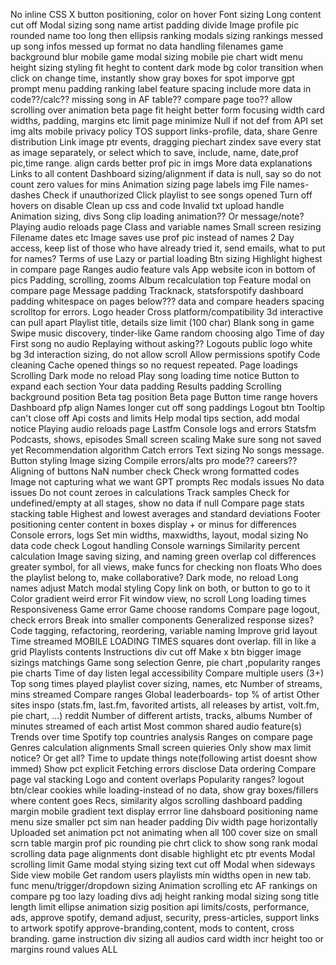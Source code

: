No inline CSS
X button positioning, color on hover
Font sizing
Long content cut off
Modal sizing
song name artist padding divide
Image profile pic rounded
name too long then ellipsis
ranking modals sizing
rankings messed up
song infos messed up format
no data handling
filenames
game background blur mobile
game modal sizing mobile
pie chart widt
menu height sizing styling
fit heght to content
dark mode bg color transition
when click on change time, instantly show gray boxes for spot
imporve gpt prompt
menu padding
ranking label feature spacing
include more data in code??/calc??
missing song in AF table?? compare page too??
allow scrolling over animation
beta page fit height better
form focusing width
card widths, padding, margins etc
limit page minimize
Null if not def from API
set img alts
mobile
privacy policy
TOS
support
links-profile, data, share
Genre distribution 
Link image ptr events, dragging
piechart zindex
save every stat as image separately, or select which to save, include, name, date,prof pic,time range.
align cards better
prof pic in imgs
More data explanations
Links to all content
Dashboard sizing/alignment
if data is null, say so
do not count zero values for mins
Animation sizing
page labels
img File names- dashes
Check if unauthorized
Click playlist to see songs opened
Turn off hovers on disable
Clean up css and code
Invalid txt upload handle
Animation sizing, divs
Song clip loading animation?? Or message/note?
Playing audio reloads page
Class and variable names
Small screen resizing
Filename dates etc
Image saves use prof pic instead of names
2 Day access, keep list of those who have already tried it, send emails, what to put for names?
Terms of use
Lazy or partial loading
Btn sizing
Highlight highest in compare page
Ranges audio feature vals
App website icon in bottom of pics
Padding, scrolling, zooms
Album recalculation top
Feature modal on compare page
Message padding
Tracknack, statsforspotify
dashboard padding
whitespace on pages below???
data and compare headers spacing
scrolltop for errors.
Logo header
Cross platform/compatibility
3d interactive can pull apart
Playlist title, details size limit (100 char)
Blank song in game
Swipe music discovery, tinder-like
Game random choosing algo
Time of day
First song no audio
Replaying without asking??
Logouts
public logo white bg
3d interaction sizing, do not allow scroll
Allow permissions spotify
Code cleaning
Cache opened things so no request repeated.
Page loadings
Scrolling
Dark mode no reload
Play song loading time notice
Button to expand each section
Your data padding
Results padding
Scrolling background position
Beta tag position Beta page
Button time range hovers
Dashboard pfp align
Names longer cut off 
song paddings
Logout btn
Tooltip can't close off
Api costs and limits
Help modal tips section, add modal notice
Playing audio reloads page
Lastfm
Console logs and errors
Statsfm
Podcasts, shows, episodes
Small screen scaling
Make sure song not saved yet
Recommendation algorithm
Catch errors
Text sizing
No songs message.
Button styling
Image sizing
Compile errors/alts
pro mode??
careers??
Aligning of buttons
NaN number check
Check wrong formatted codes
Image not capturing what we want
GPT prompts
Rec modals issues
No data issues
Do not count zeroes in calculations
Track samples
Check for undefined/empty at all stages, show no data if null
Compare page stats stacking table
Highest and lowest averages and standard deviations
Footer positioning
center content in boxes
display + or minus for differences
Console errors, logs
Set min widths, maxwidths, layout, modal sizing
No data code check
Logout handling
Console warnings
Similarity percent calculation
Image saving sizing, and naming
green overlap col differences greater symbol, for all views, make funcs for checking non floats
Who does the playlist belong to, make collaborative?
Dark mode, no reload
Long names adjust
Match modal styling
Copy link on both, or button to go to it
Color gradient weird error
Fit window view, no scroll
Long loading times
Responsiveness
Game error
Game choose randoms
Compare page logout, check errors
Break into smaller components
Generalized response sizes?
Code tagging, refactoring, reordering, variable naming
Improve grid layout
Time streamed
MOBILE LOADING TIMES
squares dont overlap. fill in like a grid
Playlists contents
Instructions div cut off
Make x btn bigger
image sizings matchings
Game song selection
Genre, pie chart ,popularity ranges pie charts
Time of day listen
legal
accessibility
Compare multiple users (3+)
Top song times played
playlist cover sizing, names, etc
Number of streams, mins streamed
Compare ranges
Global leaderboards- top % of artist
Other sites inspo (stats.fm, last.fm, favorited artists, all releases by artist, volt.fm, pie chart, ...) reddit
Number of different artists, tracks, albums
Number of minutes streamed of each artist
Most common shared audio feature(s)
Trends over time
Spotify top countries analysis
Ranges on compare page
Genres calculation
alignments
Small screen quieries
Only show max limit notice? Or get all?
Time to update things note(following artist doesnt show immed)
Show pct explicit
Fetching errors disclose
Data ordering
Compare page val stacking
Logo and content overlaps
Popularity ranges?
logout btn/clear cookies
while loading-instead of no data, show gray boxes/fillers where content goes
Recs, similarity algos
scrolling
dashboard padding margin mobile
gradient text display errror line
dahsboard positioning
name menu size smaller
pct sim nan
header padding
Div width page horizontally 
Uploaded set animation
pct not animating when all 100
cover size on small scrn
table margin
prof pic rounding
pie chrt click to show
song rank modal scrolling
data page alignments
dont disable highlight etc ptr events
Modal scrolling limit
Game modal stying sizing text cut off
Modal when sideways
Side view mobile
Get random users playlists
min widths
open in new tab. func
menu/trigger/dropdown sizing
Animation scrolling etc
AF rankings on compare pg too
lazy loading
divs adj height
ranking modal sizing
song title length limit ellipse
animation sizig position
api limits/costs,  performance, ads, approve spotify, demand adjust, security, press-articles, support
links to artwork
spotify approve-branding,content, mods to content, cross branding.
game instruction div sizing
all audios
card width incr height too or margins
round values ALL